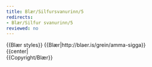 ```yaml
---
title: Blær/Silfursvanurinn/5
redirects:
- Blær/Silfur svanurinn/5
reviewed: no
---
```

<vocabulary>
</vocabulary>
{{Blær styles}}
{{Blær|http://blaer.is/grein/amma-sigga}}

<div class="book" data-translate=true data-audio-file="Silfur_svanurinn_05-5.mp3">
{{center|<Audio src="Silfur_svanurinn_05-5.mp3"/>}}

<div class="blaer article">

<div class="article-entry">

  <div class="image-box image-box-large">
    <Image src="Blær_–_Silfur_svanurinn_116.jpeg"/>
  </div>

  <div class="text">
    <p><strong data-translate=no data-no-audio=true>Sigga:</strong> Ég hef alltaf haft gaman að handavinnu, ég saumaði til dæmis rúmteppið okkar, mér fannst þetta svo skemmtilegt mynstur.</p>
    <p><strong data-translate=no data-no-audio=true>Birna:</strong>&nbsp;Þið Yngvi eruð búin að vera saman í 60 ár, hver er lykillinn að svona löngu hjónabandi?</p>
    <p><strong data-translate=no data-no-audio=true>Sigga:</strong>&nbsp;Ég veit það nú ekki, okkur finnst voða gott að vera saman og höfum mörg sömu áhugamál. Við förum í sund á hverjum degi og göngum í kringum Hvaleyrarvatn næstum daglega, sama hvernig viðrar. Ég var 17 ára þegar að ég gifti
      mig. Við þurftum að fá samþykki forseta til að fá að gifta okkur. Hann Yngvi var 21 árs. Við erum búin að vera gift í 60 ár.</p>
    <p><strong data-translate=no data-no-audio=true>Birna:</strong>&nbsp;Hvernig kynntust þið?</p>
    <p><strong data-translate=no data-no-audio=true>Sigga:</strong>&nbsp;Við sáum hvort annað fyrst á Bankastrætinu. Ég var 14 ára að labba niður götuna nýkomin úr berjamó og Yngvi var að keyra upp. Nokkrum árum síðar vorum við í partýi í sumarbústað hjá sameiginlegum vini okkar og síðan þá
      höfum við verið saman. </p>
    <p><strong data-translate=no data-no-audio=true>Birna:</strong> Ertu enn ástfanginn af honum?</p>
    <p><strong data-translate=no data-no-audio=true>Sigga:</strong>&nbsp;Jú, mér finnst hann nú enn mjög huggulegur maður.</p>
    <p><br></p>
  </div>

</div>

</div>

</div>
{{Copyright/Blær}}
